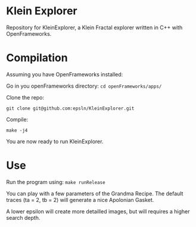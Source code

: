 # Klein Explorer
Repository for KleinExplorer, a Klein Fractal explorer written in C++ with OpenFrameworks.

# Compilation
Assuming you have OpenFrameworks installed:

Go in you openFrameworks directory:
`cd openFrameworks/apps/`

Clone the repo:

`git clone git@github.com:epsln/KleinExplorer.git`

Compile:

`make -j4`

You are now ready to run KleinExplorer.

# Use
Run the program using:
`make runRelease`

You can play with a few parameters of the Grandma Recipe. The default traces (ta = 2, tb = 2) will generate a nice Apolonian Gasket.

A lower epsilon will create more detailled images, but will requires a higher search depth.
